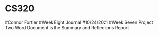 # CS320
#Connor Fortier
#Week Eight Journal
#10/24/2021
#Week Seven Project Two Word Document is the Summary and Reflections Report

